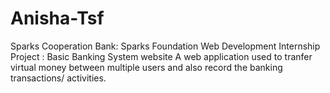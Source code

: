 # Anisha-Tsf
Sparks Cooperation Bank:
Sparks Foundation Web Development Internship Project : Basic Banking System website
A web application used to tranfer virtual money between multiple users and also record the banking transactions/ activities.  
